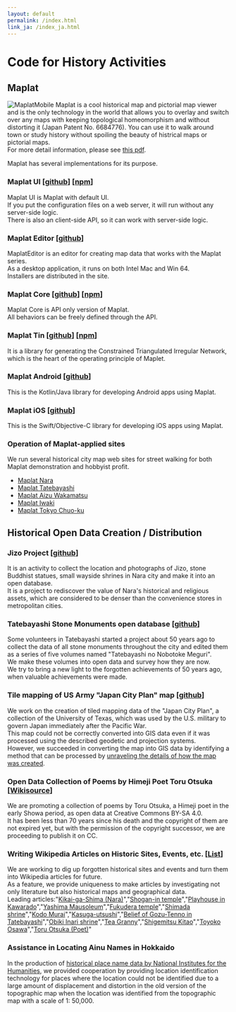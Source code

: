 ```yaml
---
layout: default
permalink: /index.html
link_ja: /index_ja.html
---
```


# Code for History Activities

## Maplat
![MaplatMobile](Maplat-iPhone.png)
Maplat is a cool historical map and pictorial map viewer and is the only technology in the world that allows you to overlay and switch over any maps with keeping topological homeomorphism and without distorting it (Japan Patent No. 6684776). You can use it to walk around town or study history without spoiling the beauty of histrical maps or pictorial maps.  
For more detail information, please see [this pdf](maplat_flyer.pdf). 

Maplat has several implementations for its purpose.

### Maplat UI [[github](https://github.com/code4history/Maplat/wiki)] [[npm](https://www.npmjs.com/package/@maplat/ui)]
Maplat UI is Maplat with default UI.  
If you put the configuration files on a web server, it will run without any server-side logic.  
There is also an client-side API, so it can work with server-side logic.

### Maplat Editor [[github](https://github.com/code4history/MaplatEditor/wiki)]
MaplatEditor is an editor for creating map data that works with the Maplat series.  
As a desktop application, it runs on both Intel Mac and Win 64.  
Installers are distributed in the site.  

### Maplat Core [[github](https://github.com/code4history/MaplatCore/wiki)] [[npm](https://www.npmjs.com/package/@maplat/core)]
Maplat Core is API only version of Maplat.  
All behaviors can be freely defined through the API.  

### Maplat Tin [[github](https://github.com/code4history/MaplatTin/wiki)] [[npm](https://www.npmjs.com/package/@maplat/tin)]
It is a library for generating the Constrained Triangulated Irregular Network, which is the heart of the operating principle of Maplet.  

### Maplat Android [[github](https://github.com/code4history/MaplatAndroid)]
This is the Kotlin/Java library for developing Android apps using Maplat.  

### Maplat iOS [[github](https://github.com/code4history/MaplatiOS)]
This is the Swift/Objective-C library for developing iOS apps using Maplat.  

### Operation of Maplat-applied sites
We run several historical city map web sites for street walking for both Maplat demonstration and hobbyist profit.  
* [Maplat Nara](https://s.maplat.jp/r/naramap/)
* [Maplat Tatebayashi](https://s.maplat.jp/r/tatebayashimap/)
* [Maplat Aizu Wakamatsu](https://s.maplat.jp/r/aizumap/)
* [Maplat Iwaki](https://s.maplat.jp/r/iwakimap/)
* [Maplat Tokyo Chuo-ku](https://s.maplat.jp/r/chuokumap/)

## Historical Open Data Creation / Distribution

### Jizo Project [[github](https://github.com/code4history/JizoProject/wiki)]
It is an activity to collect the location and photographs of Jizo, stone Buddhist statues, small wayside shrines in Nara city and make it into an open database.  
It is a project to rediscover the value of Nara's historical and religious assets, which are considered to be denser than the convenience stores in metropolitan cities.  

### Tatebayashi Stone Monuments open database [[github](https://github.com/code4history/TatebayashiStones)]
Some volunteers in Tatebayashi started a project about 50 years ago to collect the data of all stone monuments throughout the city and edited them as a series of five volumes named "Tatebayashi no Nobotoke Meguri".  
We make these volumes into open data and survey how they are now.  
We try to bring a new light to the forgotten achievements of 50 years ago, when valuable achievements were made.  

### Tile mapping of US Army "Japan City Plan" map [[github](https://github.com/code4history/TatebayashiStones)]
We work on the creation of tiled mapping data of the "Japan City Plan", a collection of the University of Texas, which was used by the U.S. military to govern Japan immediately after the Pacific War.  
This map could not be correctly converted into GIS data even if it was processed using the described geodetic and projection systems.  
However, we succeeded in converting the map into GIS data by identifying a method that can be processed by [unraveling the details of how the map was created](https://blog.chizuburari.jp/entry/20130220/1361390148).  

### Open Data Collection of Poems by Himeji Poet Toru Otsuka [[Wikisource](https://ja.wikisource.org/wiki/%E5%A4%A7%E5%A1%9A%E5%BE%B9%E3%83%BB%E3%81%82%E3%81%8D%E8%A9%A9%E9%9B%86)]
We are promoting a collection of poems by Toru Otsuka, a Himeji poet in the early Showa period, as open data at Creative Commons BY-SA 4.0.  
It has been less than 70 years since his death and the copyright of them are not expired yet, but with the permission of the copyright successor, we are proceeding to publish it on CC.  

### Writing Wikipedia Articles on Historic Sites, Events, etc. [[List](https://ja.wikipedia.org/wiki/%E5%88%A9%E7%94%A8%E8%80%85:Kochizufan)]
We are working to dig up forgotten historical sites and events and turn them into Wikipedia articles for future.  
As a feature, we provide uniqueness to make articles by investigating not only literature but also historical maps and geographical data.  
Leading articles:"[Kikai-ga-Shima (Nara)](https://ja.wikipedia.org/wiki/%E9%AC%BC%E7%95%8C%E3%83%B6%E5%B3%B6_(%E5%A5%88%E8%89%AF%E5%B8%82))","[Shogan-in temple](https://ja.wikipedia.org/wiki/%E5%8B%9D%E9%A1%98%E9%99%A2)","[Playhouse in Kawarado](https://ja.wikipedia.org/wiki/%E7%93%A6%E5%A0%82%E3%81%AE%E8%8A%9D%E5%B1%85%E5%B0%8F%E5%B1%8B)","[Yashima Mausoleum](https://ja.wikipedia.org/wiki/%E5%85%AB%E5%B3%B6%E9%99%B5)","[Fukudera temple](https://ja.wikipedia.org/wiki/%E7%A6%8F%E5%AF%BA)","[Shimada shrine](https://ja.wikipedia.org/wiki/%E5%B6%8B%E7%94%B0%E7%A5%9E%E7%A4%BE)","[Kodo Murai](https://ja.wikipedia.org/wiki/%E6%9D%91%E4%BA%95%E5%8F%A4%E9%81%93)","[Kasuga-utsushi](https://ja.wikipedia.org/wiki/%E6%98%A5%E6%97%A5%E7%A7%BB%E3%81%97)","[Belief of Gozu-Tenno in Tatebayashi](https://ja.wikipedia.org/wiki/%E9%A4%A8%E6%9E%97%E3%81%AE%E7%89%9B%E9%A0%AD%E5%A4%A9%E7%8E%8B%E4%BF%A1%E4%BB%B0)","[Obiki Inari shrine](https://ja.wikipedia.org/wiki/%E5%B0%BE%E6%9B%B3%E7%A8%B2%E8%8D%B7%E7%A5%9E%E7%A4%BE)","[Tea Granny](https://ja.wikipedia.org/wiki/%E3%81%8A%E8%8C%B6%E3%81%AE%E3%81%8A%E3%81%B0%E3%81%82%E3%81%95%E3%82%93)","[Shigemitsu Kitao](https://ja.wikipedia.org/wiki/%E5%8C%97%E5%B0%BE%E9%87%8D%E5%85%89)","[Toyoko Osawa](https://ja.wikipedia.org/wiki/%E5%A4%A7%E6%B2%A2%E8%B1%8A%E5%AD%90)","[Toru Otsuka (Poet)](https://ja.wikipedia.org/wiki/%E5%A4%A7%E5%A1%9A%E5%BE%B9_(%E8%A9%A9%E4%BA%BA))"  

### Assistance in Locating Ainu Names in Hokkaido
In the production of [historical place name data by National Institutes for the Humanities](https://www.nihu.jp/ja/publication/source_map), we provided cooperation by providing location identification technology for places where the location could not be identified due to a large amount of displacement and distortion in the old version of the topographic map when the location was identified from the topographic map with a scale of 1: 50,000.  
